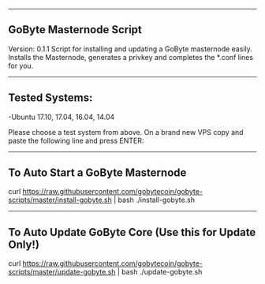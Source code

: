 ---------
GoByte Masternode Script
---------
Version: 0.1.1
Script for installing and updating a GoByte masternode easily. Installs the Masternode, generates a privkey and completes the *.conf lines for you.

---------------
Tested Systems: 
---------------
-Ubuntu 17.10, 17.04, 16.04, 14.04

Please choose a test system from above.
On a brand new VPS copy and paste the following line and press ENTER:

----------------------------------------------------
To Auto Start a GoByte Masternode
----------------------------------------------------

curl https://raw.githubusercontent.com/gobytecoin/gobyte-scripts/master/install-gobyte.sh | bash
./install-gobyte.sh

----------------------------------------------------
To Auto Update GoByte Core (Use this for Update Only!)
----------------------------------------------------

curl https://raw.githubusercontent.com/gobytecoin/gobyte-scripts/master/update-gobyte.sh | bash
./update-gobyte.sh
